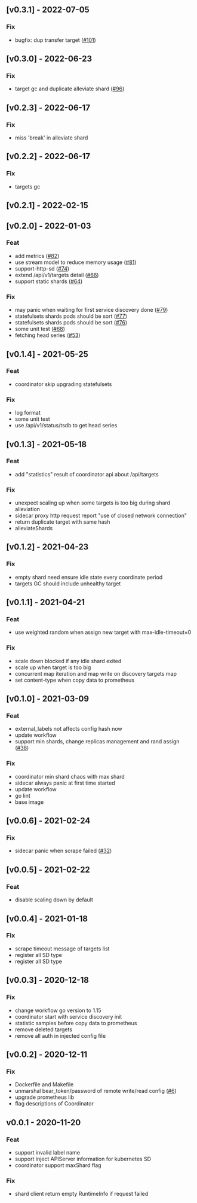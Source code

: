 
## [v0.3.1] - 2022-07-05
### Fix
- bugfix: dup transfer target ([#101](https://github.com/tkestack/kvass/issues/101))

## [v0.3.0] - 2022-06-23
### Fix
- target gc and duplicate alleviate shard ([#96](https://github.com/tkestack/kvass/issues/96))

## [v0.2.3] - 2022-06-17
### Fix
- miss 'break' in alleviate shard


## [v0.2.2] - 2022-06-17
### Fix
- targets gc


## [v0.2.1] - 2022-02-15

## [v0.2.0] - 2022-01-03
### Feat
- add metrics ([#82](https://github.com/tkestack/kvass/issues/82))
- use stream model to reduce memory usage ([#81](https://github.com/tkestack/kvass/issues/81))
- support-http-sd ([#74](https://github.com/tkestack/kvass/issues/74))
- extend /api/v1/targets detail ([#66](https://github.com/tkestack/kvass/issues/66))
- support static shards ([#64](https://github.com/tkestack/kvass/issues/64))

### Fix
- may panic when waiting for first service discovery done ([#79](https://github.com/tkestack/kvass/issues/79))
- statefulsets shards pods should be sort ([#77](https://github.com/tkestack/kvass/issues/77))
- statefulsets shards pods should be sort ([#76](https://github.com/tkestack/kvass/issues/76))
- some unit test ([#68](https://github.com/tkestack/kvass/issues/68))
- fetching head series ([#53](https://github.com/tkestack/kvass/issues/53))


## [v0.1.4] - 2021-05-25
### Feat
- coordinator skip upgrading statefulsets

### Fix
- log format
- some unit test
- use /api/v1/status/tsdb to get head series


## [v0.1.3] - 2021-05-18
### Feat
- add "statistics" result of coordinator api about /api/targets

### Fix
- unexpect scaling up when some targets is too big during shard alleviation
- sidecar proxy http request report "use of closed network connection"
- return duplicate target with same hash
- alleviateShards


## [v0.1.2] - 2021-04-23
### Fix
- empty shard need ensure idle state every coordinate period
- targets GC should include unhealthy target


## [v0.1.1] - 2021-04-21
### Feat
- use weighted random when assign new target with max-idle-timeout=0

### Fix
- scale down blocked if any idle shard exited
- scale up when target is too big
- concurrent map iteration and map write on discovery targets map
- set content-type when copy data to prometheus


## [v0.1.0] - 2021-03-09
### Feat
- external_labels not affects config hash now
- update workflow
- support min shards, change replicas management and rand assign ([#38](https://github.com/tkestack/kvass/issues/38))

### Fix
- coordinator min shard chaos with max shard
- sidecar always panic at first time started
- update workflow
- go lint
- base image


## [v0.0.6] - 2021-02-24
### Fix
- sidecar panic when scrape failed ([#32](https://github.com/tkestack/kvass/issues/32))


## [v0.0.5] - 2021-02-22
### Feat
- disable scaling down by default


## [v0.0.4] - 2021-01-18
### Fix
- scrape timeout message of targets list
- register all SD type
- register all SD type


## [v0.0.3] - 2020-12-18
### Fix
- change workflow go version to 1.15
- coordinator start with service discovery init
- statistic samples before copy data to prometheus
- remove deleted targets
- remove all auth in injected config file


## [v0.0.2] - 2020-12-11
### Fix
- Dockerfile and Makefile
- unmarshal bear_token/password of remote write/read config ([#6](https://github.com/tkestack/kvass/issues/6))
- upgrade prometheus lib
- flag descriptions of Coordinator


## v0.0.1 - 2020-11-20
### Feat
- support invalid label name
- support inject APIServer information for kubernetes SD
- coordinator support maxShard flag

### Fix
- shard client return empty RuntimeInfo if request failed

